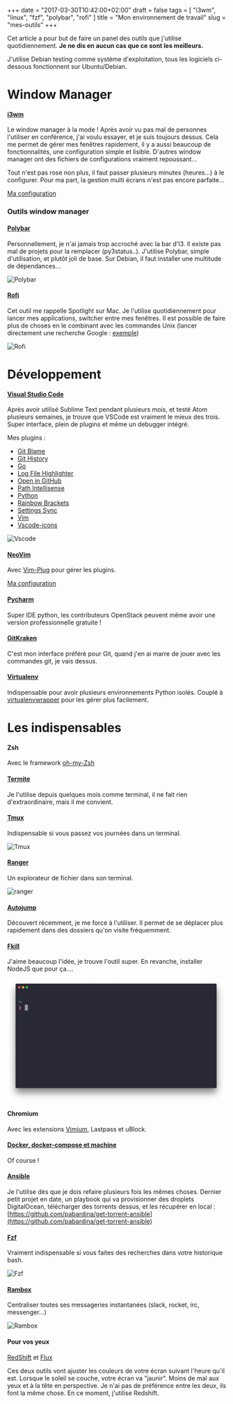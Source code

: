 +++
date = "2017-03-30T10:42:00+02:00"
draft = false
tags = [ "i3wm", "linux", "fzf", "polybar", "rofi" ]
title = "Mon environnement de travail"
slug = "mes-outils"
+++


Cet article a pour but de faire un panel des outils que j'utilise quotidiennement. **Je ne dis en aucun cas que ce sont les meilleurs.**

J'utilise Debian testing comme système d'exploitation, tous les logiciels ci-dessous fonctionnent sur Ubuntu/Debian.


# Window Manager

#### [i3wm](https://i3wm.org/)
Le window manager à la mode ! Après avoir vu pas mal de personnes l'utiliser en conférence, j'ai voulu essayer, et je suis toujours dessus. Cela me permet de gérer mes fenêtres rapidement, il y a aussi beaucoup de fonctionnalités, une configuration simple et lisible. D'autres window manager ont des fichiers de configurations vraiment repoussant...

Tout n'est pas rose non plus, il faut passer plusieurs minutes (heures...) à le configurer. Pour ma part, la gestion multi écrans n'est pas encore parfaite...

[Ma configuration](https://github.com/pabardina/dotfiles/blob/master/i3/config)


### Outils window manager

#### [Polybar](https://github.com/jaagr/polybar)
Personnellement, je n'ai jamais trop accroché avec la bar d'I3. Il existe pas mal de projets pour la remplacer (py3status..). J'utilise Polybar, simple d'utilisation, et plutôt joli de base. Sur Debian, il faut installer une multitude de dépendances...

![Polybar](https://u.teknik.io/x32YI.png)


#### [Rofi](https://davedavenport.github.io/rofi/)
Cet outil me rappelle Spotlight sur Mac. Je l'utilise quotidiennement pour lancer mes applications, switcher entre mes fenêtres. Il est possible de faire plus de choses en le combinant avec les commandes Unix (lancer directement une recherche Google : [exemple](https://github.com/pabardina/dotfiles/blob/master/i3/config#L156))

![Rofi](https://davedavenport.github.io/rofi/images/rofi/run-dialog.png)


# Développement

#### [Visual Studio Code](https://code.visualstudio.com/)
Après avoir utilisé Sublime Text pendant plusieurs mois, et testé Atom plusieurs semaines, je trouve que VSCode est vraiment le mieux des trois. Super interface, plein de plugins et même un debugger intégré.

Mes plugins :

* [Git Blame](https://marketplace.visualstudio.com/items?itemName=waderyan.gitblame)
* [Git History](https://marketplace.visualstudio.com/items?itemName=donjayamanne.githistory)
* [Go](https://marketplace.visualstudio.com/items?itemName=lukehoban.Go)
* [Log File Highlighter](https://marketplace.visualstudio.com/items?itemName=emilast.LogFileHighlighter)
* [Open in GitHub](https://marketplace.visualstudio.com/items?itemName=ziyasal.vscode-open-in-github)
* [Path Intellisense](https://marketplace.visualstudio.com/items?itemName=christian-kohler.path-intellisense)
* [Python](https://marketplace.visualstudio.com/items?itemName=donjayamanne.python)
* [Rainbow Brackets](https://marketplace.visualstudio.com/items?itemName=2gua.rainbow-brackets)
* [Settings Sync](https://marketplace.visualstudio.com/items?itemName=Shan.code-settings-sync)
* [Vim](https://marketplace.visualstudio.com/items?itemName=vscodevim.vim)
* [Vscode-icons](https://marketplace.visualstudio.com/items?itemName=robertohuertasm.vscode-icons)


![Vscode](https://cloud.githubusercontent.com/assets/11839736/16642200/6624dde0-43bd-11e6-8595-c81885ba0dc2.png)

#### [NeoVim](https://neovim.io/)
Avec [Vim-Plug](https://github.com/junegunn/vim-plug)  pour gérer les plugins.

[Ma configuration](https://github.com/pabardina/dotfiles/blob/master/nvim/init.vim)

#### [Pycharm](https://www.jetbrains.com/pycharm/)
Super IDE python, les contributeurs OpenStack peuvent même avoir une version professionnelle gratuite !

#### [GitKraken](https://www.gitkraken.com/)
C'est mon interface préféré pour Git, quand j'en ai marre de jouer avec les commandes git, je vais dessus.

#### [Virtualenv](https://virtualenv.pypa.io/en/stable/)
Indispensable pour avoir plusieurs environnements Python isolés. Couplé à [virtualenvwrapper](https://virtualenvwrapper.readthedocs.io/en/latest/) pour les gérer plus facilement.


# Les indispensables

#### Zsh
Avec le framework [oh-my-Zsh](https://github.com/robbyrussell/oh-my-zsh)

#### [Termite](https://github.com/thestinger/termite)
Je l'utilise depuis quelques mois comme terminal, il ne fait rien d'extraordinaire, mais il me convient.

#### [Tmux](https://tmux.github.io/)
Indispensable si vous passez vos journées dans un terminal.

![Tmux](https://tmux.github.io/ss-tmux1.png)

#### [Ranger](http://ranger.nongnu.org/)
Un explorateur de fichier dans son terminal.

![ranger](https://raw.githubusercontent.com/ranger/ranger-assets/master/screenshots/screenshot.png  "Ranger")

#### [Autojump](https://github.com/wting/autojump)
Découvert récemment, je me force à l'utiliser. Il permet de se déplacer plus rapidement dans des dossiers qu'on visite fréquemment.

#### [Fkill](https://github.com/sindresorhus/fkill-cli)
J'aime beaucoup l'idée, je trouve l'outil super. En revanche, installer NodeJS que pour ça....

![Fkill](https://github.com/sindresorhus/fkill-cli/raw/master/screenshot.gif)

#### Chromium
Avec les extensions [Vimium](https://vimium.github.io/), Lastpass et uBlock.

#### [Docker, docker-compose et machine](https://www.docker.com)
Of course !

#### [Ansible](https://www.ansible.com/)
Je l'utilise dès que je dois refaire plusieurs fois les mêmes choses. Dernier petit projet en date, un playbook qui va provisionner des droplets DigitalOcean, télécharger des torrents dessus, et les récupérer en local : [https://github.com/pabardina/get-torrent-ansible](https://github.com/pabardina/get-torrent-ansible)

#### [Fzf](https://github.com/junegunn/fzf)
Vraiment indispensable si vous faites des recherches dans votre historique bash.

![Fzf](https://camo.githubusercontent.com/0b07def9e05309281212369b118fcf9b9fc7948e/68747470733a2f2f7261772e6769746875622e636f6d2f6a756e6567756e6e2f692f6d61737465722f667a662e676966  "Fzf")

#### [Rambox](http://rambox.pro/)
Centraliser toutes ses messageries instantanées (slack, rocket, irc, messenger...)

![Rambox](https://raw.githubusercontent.com/saenzramiro/rambox/master/resources/screenshots/mac.png)


#### Pour vos yeux
[RedShift](http://jonls.dk/redshift/) et [Flux](https://justgetflux.com/)

Ces deux outils vont ajuster les couleurs de votre écran suivant l'heure qu'il est. Lorsque le soleil se couche, votre écran va "jaunir". Moins de mal aux yeux et à la tête en perspective. Je n'ai pas de préférence entre les deux, ils font la même chose. En ce moment, j'utilise Redshift.
